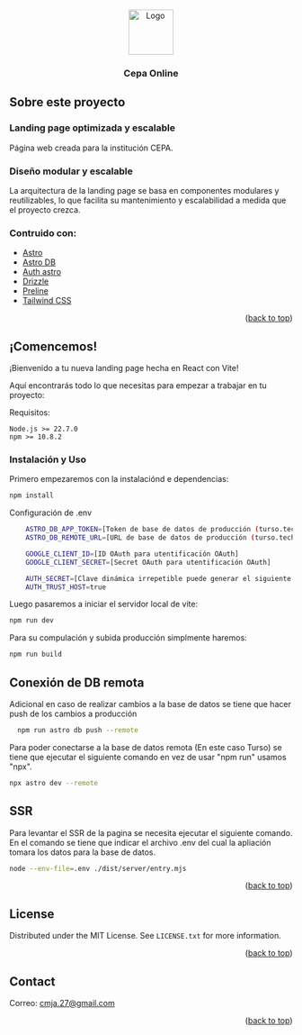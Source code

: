 <!-- Improved compatibility of back to top link: See: https://github.com/othneildrew/Best-README-Template/pull/73 -->
<a name="readme-top"></a>

<!-- PROJECT LOGO -->
<br />
<div align="center">
  <a href="https://cepaonline.cl/">
    <img src="https://raw.githubusercontent.com/cjma14/cepaonline/refs/heads/master/src/images/icon.png" alt="Logo" width="80">
  </a>

  <h3 align="center">Cepa Online</h3>
</div>

<!-- ABOUT THE PROJECT -->
## Sobre este proyecto
### Landing page optimizada y escalable

Página web creada para la institución CEPA.

### Diseño modular y escalable

La arquitectura de la landing page se basa en componentes modulares y reutilizables, lo que facilita su mantenimiento y escalabilidad a medida que el proyecto crezca.


### Contruido con:

* [Astro](https://docs.astro.build)
* [Astro DB](https://docs.astro.build/en/guides/astro-db)
* [Auth astro](https://docs.astro.build/en/guides/authentication/)
* [Drizzle](https://orm.drizzle.team/)
* [Preline](https://preline.co/)
* [Tailwind CSS](https://tailwindcss.com/)

<p align="right">(<a href="#readme-top">back to top</a>)</p>



<!-- GETTING STARTED -->
## ¡Comencemos!
¡Bienvenido a tu nueva landing page hecha en React con Vite!

Aquí encontrarás todo lo que necesitas para empezar a trabajar en tu proyecto:

Requisitos:

    Node.js >= 22.7.0
    npm >= 10.8.2

### Instalación y Uso
Primero empezaremos con la instalaciónd e dependencias:
  ```sh
  npm install
  ```
Configuración de .env
```sh
    ASTRO_DB_APP_TOKEN=[Token de base de datos de producción (turso.tech o similares)]
    ASTRO_DB_REMOTE_URL=[URL de base de datos de producción (turso.tech o similares)]

    GOOGLE_CLIENT_ID=[ID OAuth para utentificación OAuth]
    GOOGLE_CLIENT_SECRET=[Secret OAuth para utentificación OAuth]

    AUTH_SECRET=[Clave dinámica irrepetible puede generar el siguiente link https://generate-secret.vercel.app/32]
    AUTH_TRUST_HOST=true
  ```
Luego pasaremos a iniciar el servidor local de vite:
  ```sh
  npm run dev
  ```
Para su compulación y subida producción simplmente haremos:
  ```sh
  npm run build
 ```
## Conexión de DB remota

 Adicional en caso de realizar cambios a la base de datos se tiene que hacer push de los cambios a producción
```sh
  npm run astro db push --remote

 ```

Para poder conectarse a la base de datos remota (En este caso Turso) se tiene que ejecutar el siguiente comando en vez de usar "npm run" usamos "npx".
  ```sh
  npx astro dev --remote
 ```

 ## SSR
 
 Para levantar el SSR de la pagina se necesita ejecutar el siguiente comando. En el comando se tiene que indicar el archivo .env del cual la apliación tomara los datos para la base de datos.

  ```sh
  node --env-file=.env ./dist/server/entry.mjs
 ```

<p align="right">(<a href="#readme-top">back to top</a>)</p>


<!-- LICENSE -->
## License

Distributed under the MIT License. See `LICENSE.txt` for more information.

<p align="right">(<a href="#readme-top">back to top</a>)</p>


<!-- CONTACT -->
## Contact

Correo: cmja.27@gmail.com

<p align="right">(<a href="#readme-top">back to top</a>)</p>
